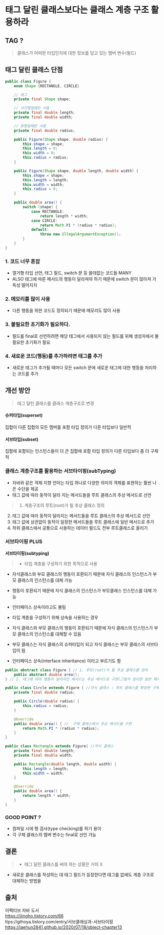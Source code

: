 # 태그 달린 클래스보다는 클래스 계층 구조 활용하라

## TAG ? 
> 클래스가 어떠한 타입인지에 대한 정보를 담고 있는 멤버 변수(필드)

## 태그 달린 클래스 단점
```java
public class Figure {
    enum Shape {RECTANGLE, CIRCLE}

    // 태그
    private final Shape shape;

    // 사각형일때만 사용
    private final double length;
    private final double width;

    // 원형일때만 사용
    private final double radius;

    public Figure(Shape shape, double radius) {
        this.shape = shape;
        this.length = 0;
        this.width = 0;
        this.radius = radius;
    }

    public Figure(Shape shape, double length, double width) {
        this.shape = shape;
        this.length = length;
        this.width = width;
        this.radius = 0;
    }

    public double area() {
        switch (shape) {
            case RECTANGLE:
                return length * width;
            case CIRCLE:
                return Math.PI * (radius * radius);
            default:
                throw new IllegalArgumentException();
        }
    }
}
```
### 1. 코드 너무 혼잡
- 열거형 타입 선언, 태그 필드, switch 문 등 쓸데없는 코드들 MANY
- ALSO 태그에 따른 메서드의 행동이 달라져야 하기 때문에 switch 문이 많아져 가독성 떨어지지
### 2. 메모리를 많이 사용
- 다른 행동을 위한 코드도 정의되기 때문에 메모리도 많이 사용

### 3. 불필요한 초기화가 필요하다.
- 필드를 final로 선언하려면 해당 태그에서 사용되지 않는 필드를 위해 생성자에서 불필요한 초기화가 필요

### 4. 새로운 코드(행동)를 추가하려면 태그를 추가
- 새로운 태그가 추가될 때마다 모든 switch 문에 새로운 태그에 대한 행동을 처리하는 코드를 추가

## 개선 방안

> 태그 달린 클래스를 클래스 계층구조로 변경
> 
#### 슈퍼타입(superset)
집합이 다른 집합의 모든 멤버를 포함
타입 정의가 다른 타입보다 일반적
#### 서브타입(subset)
집합에 포함되는 인스턴스들이 더 큰 집합에 포함
타입 정의가 다른 타입보다 좀 더 구체적


### 클래스 계층구조를 활용하는 서브타이핑(subTyping)
- 자바와 같은 객체 지향 언어는 타입 하나로 다양한 의미의 객체를 표현하는 훨씬 나은 수단을 제공
- 태그 값에 따라 동작이 달라 지는 메서드들을 루트 클래스의 추상 메서드로 선언

> 1. 계층구조의 루트(root)가 될 추상 클래스 정의
2. 태그 값에 따라 동작이 달라지는 메서드들을 루트 클래스의 추상 메서드로 선언
3. 태그 값에 상관없이 동작이 일정한 메서드들을 루트 클래스에 일반 메서드로 추가
4. 하위 클래스에서 공통으로 사용하는 데이터 필드도 전부 루트클래스로 올리기

### 서브타이핑 PLUS
**서브타이핑(subtyping)** 
> - 타입 계층을 구성하기 위한 목적으로  사용
- 자식클래스와 부모 클래스의 행동이 호환되기 때문에 자식 클래스의 인스턴스가 부모 클래스의 인스턴스를 대체 가능 

- 행동이 호환되기 때문에 자식 클래스의 인스턴스가 부모클래스 인스턴스를 대체 가능
- 인터페이스 상속이라고도 불림 

- 타입 계층을 구성하기 위해 상속을 사용하는 경우 
- 자식 클래스와 부모 클래스의 행동이 호환되기 때문에 자식 클래스의 인스턴스가 부모 클래스의 인스턴스를 대체할 수 있음 
- 부모 클래스는 자식 클래스의 슈퍼타입이 되고 자식 클래스는 부모 클래스의 서브타입이 됨 
- 인터페이스 상속(interface inheritance) 이라고 부르기도 함


```java
public abstract class Figure { // 1. 루트(root)가 될 추상 클래스를 정의
    public abstract double area();
} // 2. 태그에 따라 행동이 달라지던 메서드는 추상 메서드로 구현(그렇지 않다면 일반 메서드)

public class Circle extends Figure { //자식 클래스 : 루트 클래스를 확장한 구체 클래스를 의미별로 하나씩 정의
    private final double radius;

    public Circle(double radius) {
        this.radius = radius;
    }

    @Override
    public double area() { //  구체 클래스에서 추상 메서드를 구현
        return Math.PI * (radius * radius);
    }
}

public class Rectangle extends Figure{ //자식 클래스
    private final double length;
    private final double width;

    public Rectangle(double length, double width) {
        this.length = length;
        this.width = width;
    }

    @Override
    public double area() {
        return length * width;
    }
}

```



### GOOD POINT ?
- 컴파일 시에 형 검사(type checking)를 하기 용이
- 각 구체 클래스의 멤버 변수는 final로 선언 가능 

## 결론
> - 태그 달린 클래스를 써야 하는 상황은 거의 X
- 새로운 클래스를 작성하는 데 태그 필드가 등장한다면 태그를 없애도 계층 구조로 대체하는 방법을
## 출처 
이펙티브 자바 도서 <br>
https://jjingho.tistory.com/66 <br>
ttps://gthoya.tistory.com/entry/서브클래싱과-서브타이핑 <br>
https://jaehun2841.github.io/2020/07/18/object-chapter13<br>
